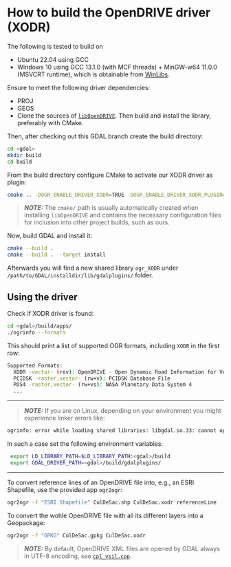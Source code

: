 # How to build the OpenDRIVE driver (XODR)

The following is tested to build on

- Ubuntu 22.04 using GCC
- Windows 10 using GCC 13.1.0 (with MCF threads) + MinGW-w64 11.0.0 (MSVCRT runtime), which is obtainable from [WinLibs](https://winlibs.com/).

Ensure to meet the following driver dependencies:

- PROJ
- GEOS
- Clone the sources of [`libOpenDRIVE`](https://github.com/grepthat/libOpenDRIVE). Then build and install the library, preferably with CMake.

Then, after checking out this GDAL branch create the build directory:

```bash
cd <gdal>
mkdir build
cd build
```

From the build directory configure CMake to activate our XODR driver as plugin:

```bash
cmake .. -DOGR_ENABLE_DRIVER_XODR=TRUE -DOGR_ENABLE_DRIVER_XODR_PLUGIN=TRUE -DOpenDrive_DIR=/path/to/libOpenDRIVE/installdir/cmake/
```

> **_NOTE:_**  The `cmake/` path is usually automatically created when installing `libOpenDRIVE` and contains the necessary configuration files for inclusion into other project builds, such as ours.


Now, build GDAL and install it:

```bash
cmake --build .
cmake --build . --target install
```

Afterwards you will find a new shared library `ogr_XODR` under `/path/to/GDAL/installdir/lib/gdalplugins/` folder.

## Using the driver

Check if XODR driver is found:

```bash
cd <gdal>/build/apps/
./ogrinfo --formats
```

This should print a list of supported OGR formats, including `XODR` in the first row:


```bash
Supported Formats:
  XODR -vector- (rov): OpenDRIVE - Open Dynamic Road Information for Vehicle Environment
  PCIDSK -raster,vector- (rw+v): PCIDSK Database File       
  PDS4 -raster,vector- (rw+vs): NASA Planetary Data System 4
  ...
```
---
> **_NOTE:_** If you are on Linux, depending on your environment you might experience linker errors like: 
```bash
ogrinfo: error while loading shared libraries: libgdal.so.33: cannot open shared object file: No such file or directory

```
In such a case set the following environment variables:

```bash
 export LD_LIBRARY_PATH=$LD_LIBRARY_PATH:<gdal>/build
 export GDAL_DRIVER_PATH=<gdal>/build/gdalplugins/

```
---
To convert reference lines of an OpenDRIVE file into, e.g., an ESRI Shapefile, use the provided app `ogr2ogr`:

```bash
ogr2ogr -f "ESRI Shapefile" CulDeSac.shp CulDeSac.xodr referenceLine
```

To convert the wohle OpenDRIVE file with all its different layers into a Geopackage:

```bash
ogr2ogr -f "GPKG" CulDeSac.gpkg CulDeSac.xodr
```

> **_NOTE:_**  By default, OpenDRIVE XML files are opened by GDAL always in UTF-8 encoding, see [`cpl_vsil.cpp`](https://github.com/OSGeo/gdal/blob/00b47acb383cacfec3199636a21294e098114778/port/cpl_vsil.cpp#L1837).